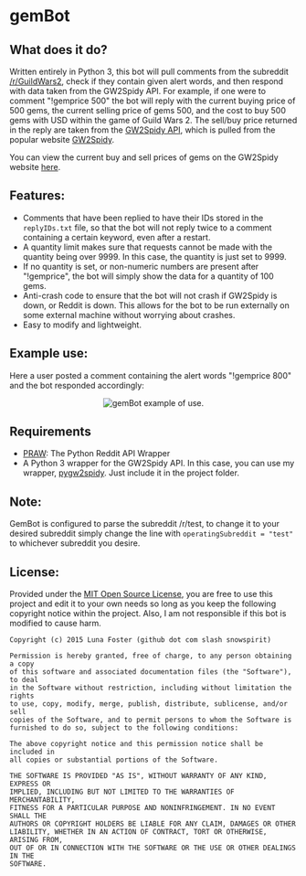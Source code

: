 # gemBot

What does it do?
----------------
Written entirely in Python 3, this bot will pull comments from the subreddit [/r/GuildWars2](http://www.reddit.com/r/guildwars2), check if they contain given alert words, and then respond with data taken from the GW2Spidy API. For example, if one were to comment "!gemprice 500" the bot will reply with the current buying price of 500 gems, the current selling price of gems 500, and the cost to buy 500 gems with USD within the game of Guild Wars 2. The sell/buy price returned in the reply are taken from the [GW2Spidy API](https://github.com/rubensayshi/gw2spidy/wiki/API-v0.9), which is pulled from the popular website [GW2Spidy](http://www.gw2spidy.com/).

You can view the current buy and sell prices of gems on the GW2Spidy website [here](http://www.gw2spidy.com/gem).

Features:
---------

- Comments that have been replied to have their IDs stored in the `replyIDs.txt` file, so that the bot will not reply twice to a comment containing a certain keyword, even after a restart.
- A quantity limit makes sure that requests cannot be made with the quantity being over 9999. In this case, the quantity is just set to 9999.
- If no quantity is set, or non-numeric numbers are present after "!gemprice", the bot will simply show the data for a quantity of 100 gems.
- Anti-crash code to ensure that the bot will not crash if GW2Spidy is down, or Reddit is down. This allows for the bot to be run externally on some external machine without worrying about crashes.
- Easy to modify and lightweight. 

Example use:
------------
Here a user posted a comment containing the alert words "!gemprice 800" and the bot responded accordingly:
<p align="center">
  <img src="http://i.imgur.com/9Uk5mWq.png" alt="gemBot example of use."/>
</p>

Requirements
------------

- [PRAW](https://praw.readthedocs.org/en/v2.1.21/): The Python Reddit API Wrapper
- A Python 3 wrapper for the GW2Spidy API. In this case, you can use my wrapper, [pygw2spidy](https://github.com/snowspirit/pygw2spidy). Just include it in the project folder.

Note:
-----
GemBot is configured to parse the subreddit /r/test, to change it to your desired subreddit simply change the line with `operatingSubreddit = "test"` to whichever subreddit you desire.

License:
--------
Provided under the [MIT Open Source License](http://opensource.org/licenses/MIT), you are free to use this project and edit it to your own needs so long as you keep the following copyright notice within the project. Also, I am not responsible if this bot is modified to cause harm.

    Copyright (c) 2015 Luna Foster (github dot com slash snowspirit)
    
    Permission is hereby granted, free of charge, to any person obtaining a copy
    of this software and associated documentation files (the "Software"), to deal
    in the Software without restriction, including without limitation the rights
    to use, copy, modify, merge, publish, distribute, sublicense, and/or sell
    copies of the Software, and to permit persons to whom the Software is
    furnished to do so, subject to the following conditions:
    
    The above copyright notice and this permission notice shall be included in
    all copies or substantial portions of the Software.
    
    THE SOFTWARE IS PROVIDED "AS IS", WITHOUT WARRANTY OF ANY KIND, EXPRESS OR
    IMPLIED, INCLUDING BUT NOT LIMITED TO THE WARRANTIES OF MERCHANTABILITY,
    FITNESS FOR A PARTICULAR PURPOSE AND NONINFRINGEMENT. IN NO EVENT SHALL THE
    AUTHORS OR COPYRIGHT HOLDERS BE LIABLE FOR ANY CLAIM, DAMAGES OR OTHER
    LIABILITY, WHETHER IN AN ACTION OF CONTRACT, TORT OR OTHERWISE, ARISING FROM,
    OUT OF OR IN CONNECTION WITH THE SOFTWARE OR THE USE OR OTHER DEALINGS IN THE
    SOFTWARE.
